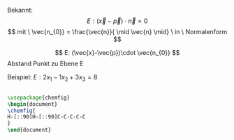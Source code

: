 Bekannt:
$$
E: (\vec{x}-\vec{p}) \cdot \vec{n} = 0
$$
$$
mit \ \vec{n_{0}} = \frac{\vec{n}}{ \mid \vec{n} \mid} \ in \ Normalenform 
$$

$$
E: (\vec{x}-\vec{p})\cdot \vec{n_{0}}
$$
Abstand Punkt zu Ebene E 

Beispiel: $E: 2x_{1}-1x_{2}+3x_{3}=8$





```tikz

\usepackage{chemfig} 
\begin{document} 
\chemfig{
H-[::90]H-[::90]C-C-C-C-C
} 
\end{document}

```





